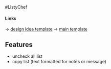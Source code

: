 #ListyChef

#### **Links**
-> [design idea template](https://www.figma.com/design/djW6dtxDSlqApMKZNSnrXo/Groceries-App.-%F0%9F%A6%84-freebies--Community-?node-id=0-1&p=f&t=WKn08CaurmP4Iwyb-0)
-> [main template](https://www.figma.com/design/Hu8cOB2YG9TlkZDXKOie3q/Mobile-Apps-%E2%80%93-Prototyping-Kit--Community-?node-id=193-3231&p=f&t=XZuF63zDlG9SHGaq-0)

## **Features**

- uncheck all list
- copy list (text formatted for notes or message)
